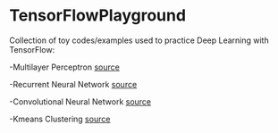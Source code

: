 # TensorFlowPlayground
Collection of toy codes/examples used to practice Deep Learning with TensorFlow:

-Multilayer Perceptron [source](/TF_MLP_mnist.py)

-Recurrent Neural Network [source](/TF_RNN_mnist.py)

-Convolutional Neural Network [source](/TF_CNN_mnist.py)

-Kmeans Clustering [source](/TF_kmeans.py)
